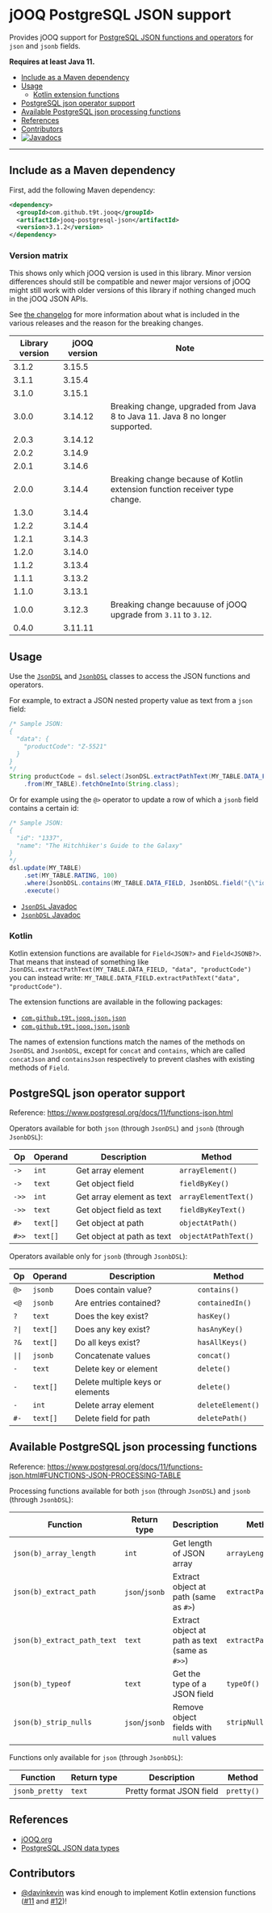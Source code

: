 # jOOQ PostgreSQL JSON support
Provides jOOQ support for [PostgreSQL JSON functions and operators](https://www.postgresql.org/docs/11/functions-json.html)
for `json` and `jsonb` fields.

**Requires at least Java 11.**

- [Include as a Maven dependency](#include-as-a-maven-dependency)
- [Usage](#usage)
  - [Kotlin extension functions](#kotlin)
- [PostgreSQL json operator support](#postgresql-json-operator-support)
- [Available PostgreSQL json processing functions](#available-postgresql-json-processing-functions)
- [References](#references)
- [Contributors](#contributors)
- [![Javadocs](https://javadoc.io/badge/com.github.t9t.jooq/jooq-postgresql-json.svg)](https://javadoc.io/doc/com.github.t9t.jooq/jooq-postgresql-json)

---


## Include as a Maven dependency
First, add the following Maven dependency:

```xml
<dependency>
  <groupId>com.github.t9t.jooq</groupId>
  <artifactId>jooq-postgresql-json</artifactId>
  <version>3.1.2</version>
</dependency>
```

### Version matrix

This shows only which jOOQ version is used in this library. Minor version differences should still be compatible and
newer major versions of jOOQ might still work with older versions of this library if nothing changed much in the jOOQ
JSON APIs.

See [the changelog](changelog.md) for more information about what is included in the various releases and the reason for
the breaking changes.

| Library version | jOOQ version | Note |
| --- | --- | --- |
| 3.1.2 | 3.15.5 |
| 3.1.1 | 3.15.4 |
| 3.1.0 | 3.15.1 |
| 3.0.0 | 3.14.12 | Breaking change, upgraded from Java 8 to Java 11. Java 8 no longer supported. |
| 2.0.3 | 3.14.12 |
| 2.0.2 | 3.14.9 |
| 2.0.1 | 3.14.6 |
| 2.0.0 | 3.14.4 | Breaking change because of Kotlin extension function receiver type change. |
| 1.3.0 | 3.14.4 |
| 1.2.2 | 3.14.4 |
| 1.2.1 | 3.14.3 |
| 1.2.0 | 3.14.0 |
| 1.1.2 | 3.13.4 |
| 1.1.1 | 3.13.2 |
| 1.1.0 | 3.13.1 |
| 1.0.0 | 3.12.3 | Breaking change becauuse of jOOQ upgrade from `3.11` to `3.12`. |
| 0.4.0 | 3.11.11 |

## Usage

Use
the [`JsonDSL`](https://javadoc.io/static/com.github.t9t.jooq/jooq-postgresql-json/3.1.2/com/github/t9t/jooq/json/JsonDSL.html)
and [`JsonbDSL`](https://javadoc.io/static/com.github.t9t.jooq/jooq-postgresql-json/3.1.2/com/github/t9t/jooq/json/JsonbDSL.html)
classes to access the JSON functions and operators.

For example, to extract a JSON nested property value as text from a `json` field:

```java
/* Sample JSON:
{
  "data": {
    "productCode": "Z-5521"
  }
}
*/
String productCode = dsl.select(JsonDSL.extractPathText(MY_TABLE.DATA_FIELD, "data", "productCode"))
    .from(MY_TABLE).fetchOneInto(String.class);
``` 

Or for example using the `@>` operator to update a row of which a `jsonb` field contains a certain id:

```java
/* Sample JSON:
{
  "id": "1337",
  "name": "The Hitchhiker's Guide to the Galaxy"
}
*/
dsl.update(MY_TABLE)
    .set(MY_TABLE.RATING, 100)
    .where(JsonbDSL.contains(MY_TABLE.DATA_FIELD, JsonbDSL.field("{\"id\": \"1337\"}")))
    .execute()
``` 

- [`JsonDSL` Javadoc](https://javadoc.io/static/com.github.t9t.jooq/jooq-postgresql-json/3.1.2/com/github/t9t/jooq/json/JsonDSL.html)
- [`JsonbDSL` Javadoc](https://javadoc.io/static/com.github.t9t.jooq/jooq-postgresql-json/3.1.2/com/github/t9t/jooq/json/JsonbDSL.html)

### Kotlin

Kotlin extension functions are available for `Field<JSON?>` and `Field<JSONB?>`. That means that instead of something
like `JsonDSL.extractPathText(MY_TABLE.DATA_FIELD, "data", "productCode")` you can instead write:
`MY_TABLE.DATA_FIELD.extractPathText("data", "productCode")`.

The extension functions are available in the following packages:

- [`com.github.t9t.jooq.json.json`](https://javadoc.io/static/com.github.t9t.jooq/jooq-postgresql-json/3.1.2/com/github/t9t/jooq/json/json)
- [`com.github.t9t.jooq.json.jsonb`](https://javadoc.io/static/com.github.t9t.jooq/jooq-postgresql-json/3.1.2/com/github/t9t/jooq/json/jsonb)

The names of extension functions match the names of the methods on `JsonDSL` and `JsonbDSL`, except for `concat` and
`contains`, which are called `concatJson` and `containsJson` respectively to prevent clashes with existing methods
of `Field`.

## PostgreSQL json operator support
Reference: https://www.postgresql.org/docs/11/functions-json.html

Operators available for both `json` (through `JsonDSL`) and `jsonb` (through `JsonbDSL`):

| Op | Operand | Description | Method |
| --- | --- | --- | --- |
| `->` | `int` | Get array element | `arrayElement()` |
| `->` | `text` | Get object field | `fieldByKey()` |
| `->>` | `int` | Get array element as text | `arrayElementText()` |
| `->>` | `text` | Get object field as text | `fieldByKeyText()` |
| `#>` | `text[]` | Get object at path | `objectAtPath()` |
| `#>>` | `text[]` | Get object at path as text | `objectAtPathText()` |

Operators available only for `jsonb` (through `JsonbDSL`):


| Op | Operand | Description | Method |
| --- | --- | --- | --- |
| `@>` | `jsonb` | Does contain value? | `contains()` |
| `<@` | `jsonb` | Are entries contained? | `containedIn()` |
| `?` | `text` | Does the key exist? | `hasKey()` |
| <code>?&#124;</code> | `text[]` | Does any key exist? | `hasAnyKey()` |
| `?&` | `text[]` | Do all keys exist? | `hasAllKeys()` |
| <code>&#124;&#124;</code> | `jsonb` | Concatenate values | `concat()` |
| `-` | `text` | Delete key or element | `delete()` |
| `-` | `text[]` | Delete multiple keys or elements | `delete()` |
| `-` | `int` | Delete array element | `deleteElement()` |
| `#-` | `text[]` | Delete field for path | `deletePath()` |


## Available PostgreSQL json processing functions
Reference: https://www.postgresql.org/docs/11/functions-json.html#FUNCTIONS-JSON-PROCESSING-TABLE

Processing functions available for both `json` (through `JsonDSL`) and `jsonb` (through `JsonbDSL`):

| Function | Return type | Description | Method |
| --- | --- | --- | --- |
| `json(b)_array_length` | `int` | Get length of JSON array | `arrayLength()` |
| `json(b)_extract_path` | `json`/`jsonb` | Extract object at path (same as `#>`) | `extractPath()` |
| `json(b)_extract_path_text` | `text` | Extract object at path as text (same as `#>>`) | `extractPathText()` |
| `json(b)_typeof` | `text` | Get the type of a JSON field | `typeOf()` |
| `json(b)_strip_nulls` | `json`/`jsonb` | Remove object fields with `null` values | `stripNulls()` |

Functions only available for `json` (through `JsonbDSL`):

| Function | Return type | Description | Method |
| --- | --- | --- | --- |
| `jsonb_pretty` | `text` | Pretty format JSON field | `pretty()` |


## References
- [jOOQ.org](https://www.jooq.org/)
- [PostgreSQL JSON data types](https://www.postgresql.org/docs/current/datatype-json.html)


## Contributors
- [@davinkevin](https://github.com/davinkevin) was kind enough to implement Kotlin extension functions ([#11](https://github.com/t9t/jooq-postgresql-json/issues/11) and [#12](https://github.com/t9t/jooq-postgresql-json/pull/12))!
